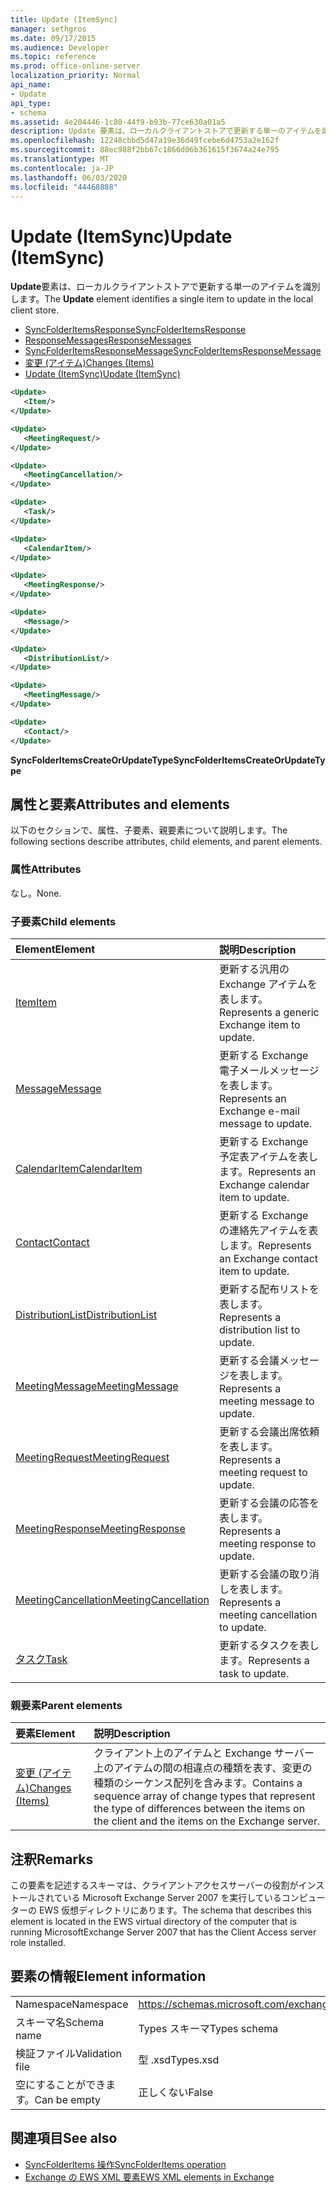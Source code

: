 ```yaml
---
title: Update (ItemSync)
manager: sethgros
ms.date: 09/17/2015
ms.audience: Developer
ms.topic: reference
ms.prod: office-online-server
localization_priority: Normal
api_name:
- Update
api_type:
- schema
ms.assetid: 4e204446-1c80-44f9-b93b-77ce630a01a5
description: Update 要素は、ローカルクライアントストアで更新する単一のアイテムを識別します。
ms.openlocfilehash: 12248cbbd5d47a19e36d49fcebe6d4753a2e162f
ms.sourcegitcommit: 88ec988f2bb67c1866d06b361615f3674a24e795
ms.translationtype: MT
ms.contentlocale: ja-JP
ms.lasthandoff: 06/03/2020
ms.locfileid: "44468888"
---
```

# <a name="update-itemsync"></a><span data-ttu-id="e7db0-103">Update (ItemSync)</span><span class="sxs-lookup"><span data-stu-id="e7db0-103">Update (ItemSync)</span></span>

<span data-ttu-id="e7db0-104">**Update**要素は、ローカルクライアントストアで更新する単一のアイテムを識別します。</span><span class="sxs-lookup"><span data-stu-id="e7db0-104">The **Update** element identifies a single item to update in the local client store.</span></span> 
  
- [<span data-ttu-id="e7db0-105">SyncFolderItemsResponse</span><span class="sxs-lookup"><span data-stu-id="e7db0-105">SyncFolderItemsResponse</span></span>](syncfolderitemsresponse.md) 
- [<span data-ttu-id="e7db0-106">ResponseMessages</span><span class="sxs-lookup"><span data-stu-id="e7db0-106">ResponseMessages</span></span>](responsemessages.md)  
- [<span data-ttu-id="e7db0-107">SyncFolderItemsResponseMessage</span><span class="sxs-lookup"><span data-stu-id="e7db0-107">SyncFolderItemsResponseMessage</span></span>](syncfolderitemsresponsemessage.md)  
- [<span data-ttu-id="e7db0-108">変更 (アイテム)</span><span class="sxs-lookup"><span data-stu-id="e7db0-108">Changes (Items)</span></span>](changes-items.md)  
- [<span data-ttu-id="e7db0-109">Update (ItemSync)</span><span class="sxs-lookup"><span data-stu-id="e7db0-109">Update (ItemSync)</span></span>](update-itemsync.md)
  
```xml
<Update>
   <Item/>
</Update>
```

```xml
<Update>
   <MeetingRequest/>
</Update>
```

```xml
<Update>
   <MeetingCancellation/>
</Update>
```

```xml
<Update>
   <Task/>
</Update>
```

```xml
<Update>
   <CalendarItem/>
</Update>
```

```xml
<Update>
   <MeetingResponse/>
</Update>
```

```xml
<Update>
   <Message/>
</Update>
```

```xml
<Update>
   <DistributionList/>
</Update>
```

```xml
<Update>
   <MeetingMessage/>
</Update>
```

```xml
<Update>
   <Contact/> 
</Update>
```

<span data-ttu-id="e7db0-110">**SyncFolderItemsCreateOrUpdateType**</span><span class="sxs-lookup"><span data-stu-id="e7db0-110">**SyncFolderItemsCreateOrUpdateType**</span></span>

## <a name="attributes-and-elements"></a><span data-ttu-id="e7db0-111">属性と要素</span><span class="sxs-lookup"><span data-stu-id="e7db0-111">Attributes and elements</span></span>

<span data-ttu-id="e7db0-112">以下のセクションで、属性、子要素、親要素について説明します。</span><span class="sxs-lookup"><span data-stu-id="e7db0-112">The following sections describe attributes, child elements, and parent elements.</span></span>
  
### <a name="attributes"></a><span data-ttu-id="e7db0-113">属性</span><span class="sxs-lookup"><span data-stu-id="e7db0-113">Attributes</span></span>

<span data-ttu-id="e7db0-114">なし。</span><span class="sxs-lookup"><span data-stu-id="e7db0-114">None.</span></span>
  
### <a name="child-elements"></a><span data-ttu-id="e7db0-115">子要素</span><span class="sxs-lookup"><span data-stu-id="e7db0-115">Child elements</span></span>

|<span data-ttu-id="e7db0-116">**Element**</span><span class="sxs-lookup"><span data-stu-id="e7db0-116">**Element**</span></span>|<span data-ttu-id="e7db0-117">**説明**</span><span class="sxs-lookup"><span data-stu-id="e7db0-117">**Description**</span></span>|
|:-----|:-----|
|[<span data-ttu-id="e7db0-118">Item</span><span class="sxs-lookup"><span data-stu-id="e7db0-118">Item</span></span>](item.md) <br/> |<span data-ttu-id="e7db0-119">更新する汎用の Exchange アイテムを表します。</span><span class="sxs-lookup"><span data-stu-id="e7db0-119">Represents a generic Exchange item to update.</span></span>  <br/> |
|[<span data-ttu-id="e7db0-120">Message</span><span class="sxs-lookup"><span data-stu-id="e7db0-120">Message</span></span>](message-ex15websvcsotherref.md) <br/> |<span data-ttu-id="e7db0-121">更新する Exchange 電子メールメッセージを表します。</span><span class="sxs-lookup"><span data-stu-id="e7db0-121">Represents an Exchange e-mail message to update.</span></span>  <br/> |
|[<span data-ttu-id="e7db0-122">CalendarItem</span><span class="sxs-lookup"><span data-stu-id="e7db0-122">CalendarItem</span></span>](calendaritem.md) <br/> |<span data-ttu-id="e7db0-123">更新する Exchange 予定表アイテムを表します。</span><span class="sxs-lookup"><span data-stu-id="e7db0-123">Represents an Exchange calendar item to update.</span></span>  <br/> |
|[<span data-ttu-id="e7db0-124">Contact</span><span class="sxs-lookup"><span data-stu-id="e7db0-124">Contact</span></span>](contact.md) <br/> |<span data-ttu-id="e7db0-125">更新する Exchange の連絡先アイテムを表します。</span><span class="sxs-lookup"><span data-stu-id="e7db0-125">Represents an Exchange contact item to update.</span></span>  <br/> |
|[<span data-ttu-id="e7db0-126">DistributionList</span><span class="sxs-lookup"><span data-stu-id="e7db0-126">DistributionList</span></span>](distributionlist.md) <br/> |<span data-ttu-id="e7db0-127">更新する配布リストを表します。</span><span class="sxs-lookup"><span data-stu-id="e7db0-127">Represents a distribution list to update.</span></span>  <br/> |
|[<span data-ttu-id="e7db0-128">MeetingMessage</span><span class="sxs-lookup"><span data-stu-id="e7db0-128">MeetingMessage</span></span>](meetingmessage.md) <br/> |<span data-ttu-id="e7db0-129">更新する会議メッセージを表します。</span><span class="sxs-lookup"><span data-stu-id="e7db0-129">Represents a meeting message to update.</span></span>  <br/> |
|[<span data-ttu-id="e7db0-130">MeetingRequest</span><span class="sxs-lookup"><span data-stu-id="e7db0-130">MeetingRequest</span></span>](meetingrequest.md) <br/> |<span data-ttu-id="e7db0-131">更新する会議出席依頼を表します。</span><span class="sxs-lookup"><span data-stu-id="e7db0-131">Represents a meeting request to update.</span></span>  <br/> |
|[<span data-ttu-id="e7db0-132">MeetingResponse</span><span class="sxs-lookup"><span data-stu-id="e7db0-132">MeetingResponse</span></span>](meetingresponse.md) <br/> |<span data-ttu-id="e7db0-133">更新する会議の応答を表します。</span><span class="sxs-lookup"><span data-stu-id="e7db0-133">Represents a meeting response to update.</span></span>  <br/> |
|[<span data-ttu-id="e7db0-134">MeetingCancellation</span><span class="sxs-lookup"><span data-stu-id="e7db0-134">MeetingCancellation</span></span>](meetingcancellation.md) <br/> |<span data-ttu-id="e7db0-135">更新する会議の取り消しを表します。</span><span class="sxs-lookup"><span data-stu-id="e7db0-135">Represents a meeting cancellation to update.</span></span>  <br/> |
|[<span data-ttu-id="e7db0-136">タスク</span><span class="sxs-lookup"><span data-stu-id="e7db0-136">Task</span></span>](task.md) <br/> |<span data-ttu-id="e7db0-137">更新するタスクを表します。</span><span class="sxs-lookup"><span data-stu-id="e7db0-137">Represents a task to update.</span></span>  <br/> |
   
### <a name="parent-elements"></a><span data-ttu-id="e7db0-138">親要素</span><span class="sxs-lookup"><span data-stu-id="e7db0-138">Parent elements</span></span>

|<span data-ttu-id="e7db0-139">**要素**</span><span class="sxs-lookup"><span data-stu-id="e7db0-139">**Element**</span></span>|<span data-ttu-id="e7db0-140">**説明**</span><span class="sxs-lookup"><span data-stu-id="e7db0-140">**Description**</span></span>|
|:-----|:-----|
|[<span data-ttu-id="e7db0-141">変更 (アイテム)</span><span class="sxs-lookup"><span data-stu-id="e7db0-141">Changes (Items)</span></span>](changes-items.md) <br/> |<span data-ttu-id="e7db0-142">クライアント上のアイテムと Exchange サーバー上のアイテムの間の相違点の種類を表す、変更の種類のシーケンス配列を含みます。</span><span class="sxs-lookup"><span data-stu-id="e7db0-142">Contains a sequence array of change types that represent the type of differences between the items on the client and the items on the Exchange server.</span></span>  <br/> |
   
## <a name="remarks"></a><span data-ttu-id="e7db0-143">注釈</span><span class="sxs-lookup"><span data-stu-id="e7db0-143">Remarks</span></span>

<span data-ttu-id="e7db0-144">この要素を記述するスキーマは、クライアントアクセスサーバーの役割がインストールされている Microsoft Exchange Server 2007 を実行しているコンピューターの EWS 仮想ディレクトリにあります。</span><span class="sxs-lookup"><span data-stu-id="e7db0-144">The schema that describes this element is located in the EWS virtual directory of the computer that is running MicrosoftExchange Server 2007 that has the Client Access server role installed.</span></span>
  
## <a name="element-information"></a><span data-ttu-id="e7db0-145">要素の情報</span><span class="sxs-lookup"><span data-stu-id="e7db0-145">Element information</span></span>

|||
|:-----|:-----|
|<span data-ttu-id="e7db0-146">Namespace</span><span class="sxs-lookup"><span data-stu-id="e7db0-146">Namespace</span></span>  <br/> |https://schemas.microsoft.com/exchange/services/2006/types  <br/> |
|<span data-ttu-id="e7db0-147">スキーマ名</span><span class="sxs-lookup"><span data-stu-id="e7db0-147">Schema name</span></span>  <br/> |<span data-ttu-id="e7db0-148">Types スキーマ</span><span class="sxs-lookup"><span data-stu-id="e7db0-148">Types schema</span></span>  <br/> |
|<span data-ttu-id="e7db0-149">検証ファイル</span><span class="sxs-lookup"><span data-stu-id="e7db0-149">Validation file</span></span>  <br/> |<span data-ttu-id="e7db0-150">型 .xsd</span><span class="sxs-lookup"><span data-stu-id="e7db0-150">Types.xsd</span></span>  <br/> |
|<span data-ttu-id="e7db0-151">空にすることができます。</span><span class="sxs-lookup"><span data-stu-id="e7db0-151">Can be empty</span></span>  <br/> |<span data-ttu-id="e7db0-152">正しくない</span><span class="sxs-lookup"><span data-stu-id="e7db0-152">False</span></span>  <br/> |
   
## <a name="see-also"></a><span data-ttu-id="e7db0-153">関連項目</span><span class="sxs-lookup"><span data-stu-id="e7db0-153">See also</span></span>

- [<span data-ttu-id="e7db0-154">SyncFolderItems 操作</span><span class="sxs-lookup"><span data-stu-id="e7db0-154">SyncFolderItems operation</span></span>](syncfolderitems-operation.md)
- [<span data-ttu-id="e7db0-155">Exchange の EWS XML 要素</span><span class="sxs-lookup"><span data-stu-id="e7db0-155">EWS XML elements in Exchange</span></span>](ews-xml-elements-in-exchange.md)


